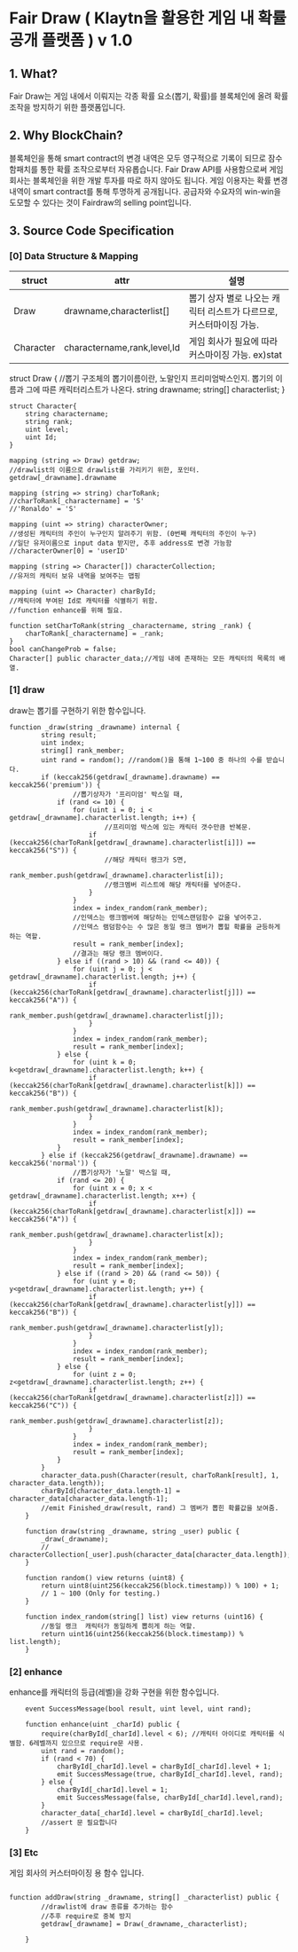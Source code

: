 # Fair Draw ( Klaytn을 활용한 게임 내 확률공개 플랫폼 ) v 1.0


## 1. What?
Fair Draw는 게임 내에서 이뤄지는 각종 확률 요소(뽑기, 확률)를 블록체인에 올려 확률 조작을 방지하기 위한 플랫폼입니다.

## 2. Why BlockChain?
블록체인을 통해 smart contract의 변경 내역은 모두 영구적으로 기록이 되므로 잠수함패치를 통한 확률 조작으로부터 자유롭습니다.
Fair Draw API를 사용함으로써 게임 회사는 블록체인을 위한 개발 투자를 따로 하지 않아도 됩니다.
게임 이용자는 확률 변경 내역이 smart contract를 통해 투명하게 공개됩니다.
공급자와 수요자의 win-win을 도모할 수 있다는 것이 Fairdraw의 selling point입니다.

## 3. Source Code Specification

### [0] Data Structure & Mapping


| struct | attr | 설명 |
| ---- | ---- | -------- |
| Draw | drawname,characterlist[] | 뽑기 상자 별로 나오는 캐릭터 리스트가 다르므로, 커스터마이징 가능. |
| Character | charactername,rank,level,Id | 게임 회사가 필요에 따라 커스마이징 가능. ex)stat |


struct Draw { //뽑기 구조체의 뽑기이름이란, 노말인지 프리미엄박스인지. 뽑기의 이름과 그에 따른 캐릭터리스트가 나온다.
        string drawname;
        string[] characterlist;
    }
    
    struct Character{
        string charactername;
        string rank;
        uint level;
        uint Id;
    }
    
    mapping (string => Draw) getdraw; 
    //drawlist의 이름으로 drawlist를 가리키기 위한, 포인터. getdraw[_drawname].drawname
    
    mapping (string => string) charToRank; 
    //charToRank[_charactername] = 'S' 
    //'Ronaldo' = 'S'
    
    mapping (uint => string) characterOwner; 
    //생성된 캐릭터의 주인이 누구인지 알려주기 위함. (0번째 캐릭터의 주인이 누구)
    //일단 유저이름으로 input data 받지만, 추후 address로 변경 가능함 //characterOwner[0] = 'userID'
    
    mapping (string => Character[]) characterCollection; 
    //유저의 캐릭터 보유 내역을 보여주는 맵핑
    
    mapping (uint => Character) charById; 
    //캐릭터에 부여된 Id로 캐릭터를 식별하기 위함. 
    //function enhance를 위해 필요.

    function setCharToRank(string _charactername, string _rank) {
        charToRank[_charactername] = _rank;
    }
    bool canChangeProb = false;
    Character[] public character_data;//게임 내에 존재하는 모든 캐릭터의 목록의 배열.
    
    
   
   
### [1] draw


draw는 뽑기를 구현하기 위한 함수입니다.


```
function _draw(string _drawname) internal {
        string result; 
        uint index; 
        string[] rank_member; 
        uint rand = random(); //random()을 통해 1~100 중 하나의 수를 받습니다.  
        if (keccak256(getdraw[_drawname].drawname) == keccak256('premium')) { 
                //뽑기상자가 '프리미엄' 박스일 때,
            if (rand <= 10) {
                for (uint i = 0; i < getdraw[_drawname].characterlist.length; i++) { 
                        //프리미엄 박스에 있는 캐릭터 갯수만큼 반복문.
                    if (keccak256(charToRank[getdraw[_drawname].characterlist[i]]) == keccak256("S")) { 
                        //해당 캐릭터 랭크가 S면,
                        rank_member.push(getdraw[_drawname].characterlist[i]); 
                        //랭크멤버 리스트에 해당 캐릭터를 넣어준다.
                    }
                }
                index = index_random(rank_member); 
                //인덱스는 랭크멤버에 해당하는 인덱스랜덤함수 값을 넣어주고. 
                //인덱스 램덤함수는 수 많은 동일 랭크 멤버가 뽑힐 확률을 균등하게 하는 역할.
                result = rank_member[index]; 
                //결과는 해당 랭크 멤버이다. 
            } else if ((rand > 10) && (rand <= 40)) {
                for (uint j = 0; j < getdraw[_drawname].characterlist.length; j++) {
                    if (keccak256(charToRank[getdraw[_drawname].characterlist[j]]) == keccak256("A")) {
                        rank_member.push(getdraw[_drawname].characterlist[j]);
                    }
                }
                index = index_random(rank_member);
                result = rank_member[index];
            } else {
                for (uint k = 0; k<getdraw[_drawname].characterlist.length; k++) {
                    if (keccak256(charToRank[getdraw[_drawname].characterlist[k]]) == keccak256("B")) {
                        rank_member.push(getdraw[_drawname].characterlist[k]);
                    }
                }
                index = index_random(rank_member);
                result = rank_member[index];
            }
        } else if (keccak256(getdraw[_drawname].drawname) == keccak256('normal')) { 
                //뽑기상자가 '노말' 박스일 때,
            if (rand <= 20) { 
                for (uint x = 0; x < getdraw[_drawname].characterlist.length; x++) { 
                    if (keccak256(charToRank[getdraw[_drawname].characterlist[x]]) == keccak256("A")) { 
                        rank_member.push(getdraw[_drawname].characterlist[x]); 
                    }
                }
                index = index_random(rank_member); 
                result = rank_member[index]; 
            } else if ((rand > 20) && (rand <= 50)) {
                for (uint y = 0; y<getdraw[_drawname].characterlist.length; y++) {
                    if (keccak256(charToRank[getdraw[_drawname].characterlist[y]]) == keccak256("B")) {
                        rank_member.push(getdraw[_drawname].characterlist[y]);
                    }
                }
                index = index_random(rank_member);
                result = rank_member[index];
            } else {
                for (uint z = 0; z<getdraw[_drawname].characterlist.length; z++) {
                    if (keccak256(charToRank[getdraw[_drawname].characterlist[z]]) == keccak256("C")) {
                        rank_member.push(getdraw[_drawname].characterlist[z]);
                    }
                }
                index = index_random(rank_member);
                result = rank_member[index];
            }
        }
        character_data.push(Character(result, charToRank[result], 1, character_data.length));
        charById[character_data.length-1] = character_data[character_data.length-1];
        //emit Finished_draw(result, rand) 그 멤버가 뽑힌 확률값을 보여줌.
    }
    
    function draw(string _drawname, string _user) public {
        _draw(_drawname);
        // characterCollection[_user].push(character_data[character_data.length]);
    }
    
    function random() view returns (uint8) {
        return uint8(uint256(keccak256(block.timestamp)) % 100) + 1; 
        // 1 ~ 100 (Only for testing.)
    }
    
    function index_random(string[] list) view returns (uint16) { 
        //동일 랭크  캐릭터가 동일하게 뽑히게 하는 역할.
        return uint16(uint256(keccak256(block.timestamp)) % list.length);
    }

```

### [2] enhance


enhance를 캐릭터의 등급(레벨)을 강화 구현을 위한 함수입니다.


```
    event SuccessMessage(bool result, uint level, uint rand);
    
    function enhance(uint _charId) public { 
        require(charById[_charId].level < 6); //캐릭터 아이디로 캐릭터를 식별함. 6레벨까지 있으므로 require문 사용.
        uint rand = random();
        if (rand < 70) {
            charById[_charId].level = charById[_charId].level + 1;
            emit SuccessMessage(true, charById[_charId].level, rand);
        } else {
            charById[_charId].level = 1;
            emit SuccessMessage(false, charById[_charId].level,rand);
        }
        character_data[_charId].level = charById[_charId].level;
        //assert 문 필요합니다
    }
```

### [3] Etc


게임 회사의 커스터마이징 용 함수 입니다.

```

function addDraw(string _drawname, string[] _characterlist) public { 
        //drawlist에 draw 종류를 추가하는 함수
        //추후 require로 중복 방지
        getdraw[_drawname] = Draw(_drawname,_characterlist); 
        
    }
    
```
    
    
